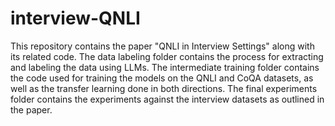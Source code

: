 # interview-QNLI

This repository contains the paper "QNLI in Interview Settings" along with its related code. 
The data labeling folder contains the process for extracting and labeling the data using LLMs.
The intermediate training folder contains the code used for training the models on the QNLI and CoQA datasets, as well as the transfer learning done in both directions.
The final experiments folder contains the experiments against the interview datasets as outlined in the paper.
